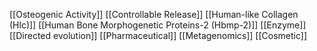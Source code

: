 [[Osteogenic Activity]]
[[Controllable Release]]
[[Human-like Collagen (Hlc)]]
[[Human Bone Morphogenetic Proteins-2 (Hbmp-2)]]
[[Enzyme]]
[[Directed evolution]]
[[Pharmaceutical]]
[[Metagenomics]]
[[Cosmetic]]
